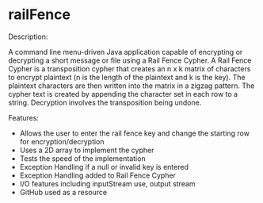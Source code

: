 # railFence
Description:

A command line menu-driven Java application capable of encrypting or decrypting a short message or file using a Rail Fence Cypher. 
A Rail Fence Cypher is a transposition cypher that creates an n x k matrix of characters to encrypt plaintext
(n is the length of the plaintext and k is the key). 
The plaintext characters are then written into the matrix in a zigzag pattern. The cypher text is created by appending the character set in each row to a string.
Decryption involves the transposition being undone.

Features:

* Allows the user to enter the rail fence key and change the starting row for encryption/decryption
* Uses a 2D array to implement the cypher
* Tests the speed of the implementation
* Exception Handling if a null or invalid key is entered
* Exception Handling added to Rail Fence Cypher
* I/O features including inputStream use, output stream
* GitHub used as a resource
